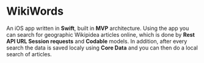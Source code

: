 # WikiWords

An iOS app written in **Swift**, built in **MVP** architecture. Using the app you can search for geographic Wikipidea articles online, which is done by **Rest API URL Session requests** and **Codable** models. In addition, after every search the data is saved localy using **Core Data** and you can then do a local search of articles.
